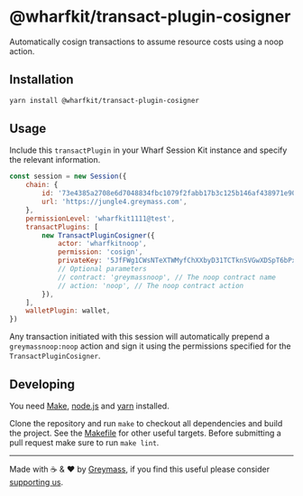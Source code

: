 # @wharfkit/transact-plugin-cosigner

Automatically cosign transactions to assume resource costs using a noop action.

## Installation

```bash
yarn install @wharfkit/transact-plugin-cosigner
```

## Usage

Include this `transactPlugin` in your Wharf Session Kit instance and specify the relevant information.

```js
const session = new Session({
    chain: {
        id: '73e4385a2708e6d7048834fbc1079f2fabb17b3c125b146af438971e90716c4d',
        url: 'https://jungle4.greymass.com',
    },
    permissionLevel: 'wharfkit1111@test',
    transactPlugins: [
        new TransactPluginCosigner({
            actor: 'wharfkitnoop',
            permission: 'cosign',
            privateKey: '5JfFWg1CWsNTeXTWMyfChXXbyD31TCTknSVGwXDSpT6bPxKYLMM',
            // Optional parameters
            // contract: 'greymassnoop', // The noop contract name
            // action: 'noop', // The noop contract action
        }),
    ],
    walletPlugin: wallet,
})
```

Any transaction initiated with this session will automatically prepend a `greymassnoop:noop` action and sign it using the permissions specified for the `TransactPluginCosigner`.

## Developing

You need [Make](https://www.gnu.org/software/make/), [node.js](https://nodejs.org/en/) and [yarn](https://classic.yarnpkg.com/en/docs/install) installed.

Clone the repository and run `make` to checkout all dependencies and build the project. See the [Makefile](./Makefile) for other useful targets. Before submitting a pull request make sure to run `make lint`.

---

Made with ☕️ & ❤️ by [Greymass](https://greymass.com), if you find this useful please consider [supporting us](https://greymass.com/support-us).
